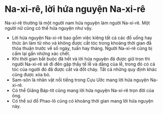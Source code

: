 # Na-xi-rê, lời hứa nguyện Na-xi-rê

Na-xi-rê thường là một người nam hứa nguyện làm người Na-xi-rê. Một người nữ cũng có thể hứa nguyện như vậy.
- Lời hừa nguyện Na-xi-rê bao gồm việc kiêng tất cả các đồ uống hay thức ăn làm từ nho và không được cắt tóc trong khoảng thời gian đã thỏa thuận trước về số ngày, tuần hay tháng. Người Na-xi-rê cũng bị cấm lại gần những xác chết.
- Khi thời gian bắt buộc đã hết và lời hứa nguyện đã được giữ trọn thì người Na-xi-rê sẽ đi đến gặp thầy tế lễ và dâng của lễ, trong đó có cả tóc của người đó đã được cắt và đốt cháy. Tất cả những quy định khác cũng được xóa bỏ.
- Sam-sôn là nhân vật nổi tiếng trong Cựu Ước mang lời hứa nguyện Na-xi-rê.
- Có thể Giăng Báp-tít cũng mang lời hứa nguyện Na-xi-rê trọn đời của ông.
- Có thể sứ đồ Phao-lô cũng có khoảng thời gian mang lời hứa nguyện này.

